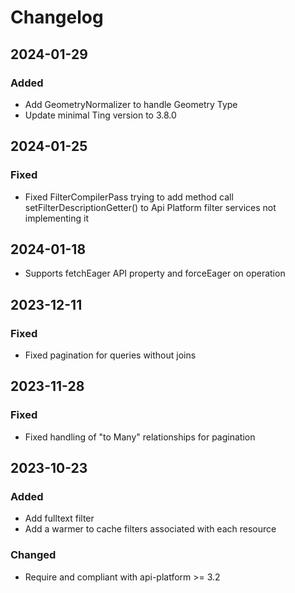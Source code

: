 # Changelog

## 2024-01-29
### Added
* Add GeometryNormalizer to handle Geometry Type
* Update minimal Ting version to 3.8.0

## 2024-01-25
### Fixed
* Fixed FilterCompilerPass trying to add method call setFilterDescriptionGetter() to Api Platform filter services not implementing it

## 2024-01-18
* Supports fetchEager API property and forceEager on operation

## 2023-12-11
### Fixed
* Fixed pagination for queries without joins

## 2023-11-28
### Fixed
* Fixed handling of "to Many" relationships for pagination

## 2023-10-23
### Added
* Add fulltext filter
* Add a warmer to cache filters associated with each resource
### Changed
* Require and compliant with api-platform >= 3.2
